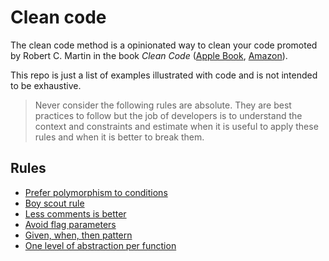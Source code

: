 # Clean code

The clean code method is a opinionated way to clean your code promoted by Robert C. Martin in the book _Clean Code_ ([Apple Book](https://books.apple.com/ca/audiobook/clean-code-a-handbook-of-agile-software/id1556265951), [Amazon](https://www.amazon.ca/Clean-Code-Robert-Martin-Craftsmanship/dp/B08LF126HT/ref=tmm_pap_swatch_0?_encoding=UTF8&qid=&sr=)).

This repo is just a list of examples illustrated with code and is not intended to be exhaustive.

> Never consider the following rules are absolute. They are best practices to follow but the job of developers is to understand the context and constraints and estimate when it is useful to apply these rules and when it is better to break them.

## Rules

- [Prefer polymorphism to conditions](./rules/prefer-polymorphism-to-conditions.md)
- [Boy scout rule](./rules/boy-scout-rule.md)
- [Less comments is better](./rules/less-comments-is-better.md)
- [Avoid flag parameters](./rules/avoid-flag-parameters.md)
- [Given, when, then pattern](./rules/given-when-then-pattern.md)
- [One level of abstraction per function](./rules/one-level-of-abstraction-per-function.md)

